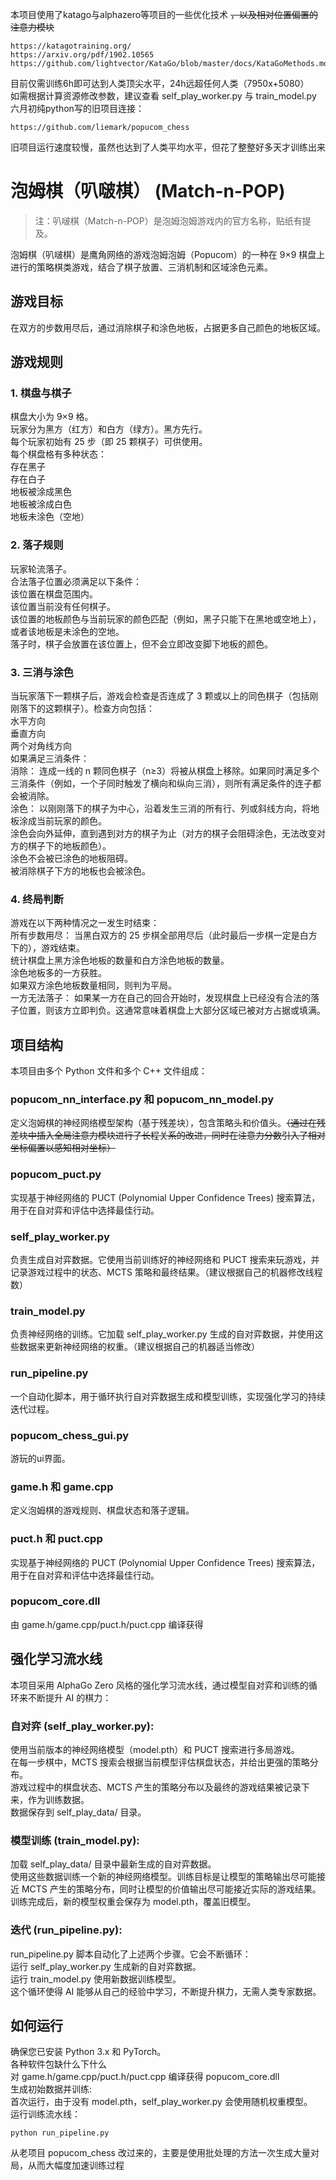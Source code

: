 本项目使用了katago与alphazero等项目的一些优化技术 ~~，以及相对位置偏置的注意力模块~~
```
https://katagotraining.org/
https://arxiv.org/pdf/1902.10565
https://github.com/lightvector/KataGo/blob/master/docs/KataGoMethods.md
```
目前仅需训练6h即可达到人类顶尖水平，24h远超任何人类（7950x+5080）  
如需根据计算资源修改参数，建议查看 self_play_worker.py 与 train_model.py  
六月初纯python写的旧项目连接：
```
https://github.com/liemark/popucom_chess
```
旧项目运行速度较慢，虽然也达到了人类平均水平，但花了整整好多天才训练出来
# 泡姆棋（叭啵棋） (Match-n-POP)
>注：叭啵棋（Match-n-POP）是泡姆泡姆游戏内的官方名称，贴纸有提及。

泡姆棋（叭啵棋）是鹰角网络的游戏泡姆泡姆（Popucom）的一种在 9×9 棋盘上进行的策略棋类游戏，结合了棋子放置、三消机制和区域涂色元素。
## 游戏目标
在双方的步数用尽后，通过消除棋子和涂色地板，占据更多自己颜色的地板区域。
## 游戏规则
### 1. 棋盘与棋子
棋盘大小为 9×9 格。  
玩家分为黑方（红方）和白方（绿方）。黑方先行。  
每个玩家初始有 25 步（即 25 颗棋子）可供使用。  
每个棋盘格有多种状态：  
存在黑子  
存在白子  
地板被涂成黑色  
地板被涂成白色  
地板未涂色（空地）
### 2. 落子规则
玩家轮流落子。  
合法落子位置必须满足以下条件：  
该位置在棋盘范围内。  
该位置当前没有任何棋子。  
该位置的地板颜色与当前玩家的颜色匹配（例如，黑子只能下在黑地或空地上），或者该地板是未涂色的空地。  
落子时，棋子会放置在该位置上，但不会立即改变脚下地板的颜色。
### 3. 三消与涂色
当玩家落下一颗棋子后，游戏会检查是否连成了 3 颗或以上的同色棋子（包括刚刚落下的这颗棋子）。检查方向包括：  
水平方向  
垂直方向  
两个对角线方向  
如果满足三消条件：  
消除： 连成一线的 n 颗同色棋子（n≥3）将被从棋盘上移除。如果同时满足多个三消条件（例如，一个子同时触发了横向和纵向三消），则所有满足条件的连子都会被消除。  
涂色： 以刚刚落下的棋子为中心，沿着发生三消的所有行、列或斜线方向，将地板涂成当前玩家的颜色。  
涂色会向外延伸，直到遇到对方的棋子为止（对方的棋子会阻碍涂色，无法改变对方的棋子下的地板颜色）。  
涂色不会被已涂色的地板阻碍。  
被消除棋子下方的地板也会被涂色。
### 4. 终局判断
游戏在以下两种情况之一发生时结束：  
所有步数用尽： 当黑白双方的 25 步棋全部用尽后（此时最后一步棋一定是白方下的），游戏结束。  
统计棋盘上黑方涂色地板的数量和白方涂色地板的数量。  
涂色地板多的一方获胜。  
如果双方涂色地板数量相同，则判为平局。  
一方无法落子： 如果某一方在自己的回合开始时，发现棋盘上已经没有合法的落子位置，则该方立即判负。这通常意味着棋盘上大部分区域已被对方占据或填满。
## 项目结构
本项目由多个 Python 文件和多个 C++ 文件组成：
### popucom_nn_interface.py 和 popucom_nn_model.py
定义泡姆棋的神经网络模型架构（基于残差块），包含策略头和价值头。~~（通过在残差块中插入全局注意力模块进行了长程关系的改进，同时在注意力分数引入了相对坐标偏置以感知相对坐标）~~
### popucom_puct.py
实现基于神经网络的 PUCT (Polynomial Upper Confidence Trees) 搜索算法，用于在自对弈和评估中选择最佳行动。
### self_play_worker.py
负责生成自对弈数据。它使用当前训练好的神经网络和 PUCT 搜索来玩游戏，并记录游戏过程中的状态、MCTS 策略和最终结果。（建议根据自己的机器修改线程数）
### train_model.py
负责神经网络的训练。它加载 self_play_worker.py 生成的自对弈数据，并使用这些数据来更新神经网络的权重。（建议根据自己的机器适当修改）
### run_pipeline.py
一个自动化脚本，用于循环执行自对弈数据生成和模型训练，实现强化学习的持续迭代过程。
### popucom_chess_gui.py
游玩的ui界面。
### game.h 和 game.cpp
定义泡姆棋的游戏规则、棋盘状态和落子逻辑。
### puct.h 和 puct.cpp
实现基于神经网络的 PUCT (Polynomial Upper Confidence Trees) 搜索算法，用于在自对弈和评估中选择最佳行动。
### popucom_core.dll
由 game.h/game.cpp/puct.h/puct.cpp 编译获得
## 强化学习流水线
本项目采用 AlphaGo Zero 风格的强化学习流水线，通过模型自对弈和训练的循环来不断提升 AI 的棋力：
### 自对弈 (self_play_worker.py):
使用当前版本的神经网络模型（model.pth）和 PUCT 搜索进行多局游戏。  
在每一步棋中，MCTS 搜索会根据当前模型评估棋盘状态，并给出更强的策略分布。  
游戏过程中的棋盘状态、MCTS 产生的策略分布以及最终的游戏结果被记录下来，作为训练数据。  
数据保存到 self_play_data/ 目录。
### 模型训练 (train_model.py):
加载 self_play_data/ 目录中最新生成的自对弈数据。  
使用这些数据训练一个新的神经网络模型。训练目标是让模型的策略输出尽可能接近 MCTS 产生的策略分布，同时让模型的价值输出尽可能接近实际的游戏结果。  
训练完成后，新的模型权重会保存为 model.pth，覆盖旧模型。
### 迭代 (run_pipeline.py):
run_pipeline.py 脚本自动化了上述两个步骤。它会不断循环：  
运行 self_play_worker.py 生成新的自对弈数据。  
运行 train_model.py 使用新数据训练模型。  
这个循环使得 AI 能够从自己的经验中学习，不断提升棋力，无需人类专家数据。
## 如何运行
确保您已安装 Python 3.x 和 PyTorch。  
各种软件包缺什么下什么  
对 game.h/game.cpp/puct.h/puct.cpp 编译获得 popucom_core.dll  
生成初始数据并训练:  
首次运行，由于没有 model.pth，self_play_worker.py 会使用随机权重模型。  
运行训练流水线：
```
python run_pipeline.py
```
从老项目 popucom_chess 改过来的，主要是使用批处理的方法一次生成大量对局，从而大幅度加速训练过程
